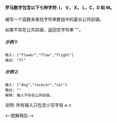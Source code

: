 #### 罗马数字包含以下七种字符: I， V， X， L，C，D 和 M。

编写一个函数来查找字符串数组中的最长公共前缀。

如果不存在公共前缀，返回空字符串 ""。

##### 示例 1:
```$xslt
输入: ["flower","flow","flight"]
输出: "fl"
```

##### 示例 2:
```$xslt
输入: ["dog","racecar","car"]
输出: ""
解释: 输入不存在公共前缀。
```

说明: 所有输入只包含小写字母 a-z 

<--题解稍后-->